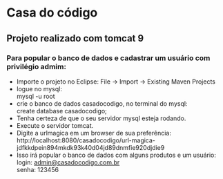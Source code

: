 # Casa do código
## Projeto realizado com tomcat 9
### Para popular o banco de dados e cadastrar um usuário com privilégio admim:

- Importe o projeto no Eclipse: File -> Import -> Existing Maven Projects
- logue no mysql:  
mysql -u root
- crie o banco de dados casadocodigo, no terminal do mysql:  
create database casadocodigo;
- Tenha certeza de que o seu servidor mysql esteja rodando.
- Execute o servidor tomcat.
- Digite a urlmagica em um browser de sua preferência:  
http://localhost:8080/casadocodigo/url-magica-jdfkkdpein894mkdk93k40d04jd89dnmfie920djdie9
- Isso irá popular o banco de dados com alguns produtos e um usuário:  
login: admin@casadocodigo.com.br  
senha: 123456
